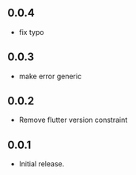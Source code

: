 ## 0.0.4

* fix typo

## 0.0.3

* make error generic

## 0.0.2

* Remove flutter version constraint

## 0.0.1

* Initial release.
